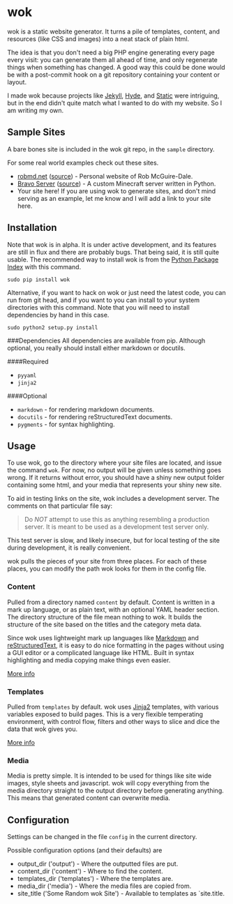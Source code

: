 wok
===
wok is a static website generator. It turns a pile of templates, content, and
resources (like CSS and images) into a neat stack of plain html.

The idea is that you don't need a big PHP engine generating every page every
visit: you can generate them all ahead of time, and only regenerate things
when something has changed. A good way this could be done would be with a
post-commit hook on a git repository containing your content or layout.

I made wok because projects like [Jekyll][jekyll], [Hyde][hyde], and
[Static][static] were intriguing, but in the end didn't quite match what I
wanted to do with my website. So I am writing my own.

[jekyll]: https://github.com/mojombo/jekyll
[hyde]: https://github.com/lakshmivyas/hyde 
[static]: http://static.newqdev.com/ 

Sample Sites
------------
A bare bones site is included in the wok git repo, in the `sample` directory.

For some real world examples check out these sites.

-    [robmd.net](http://robmd.net)
     ([source](https://github.com/robatron/robmd.net)) - Personal website of
     Rob McGuire-Dale.
-    [Bravo Server](http://bravoserver.org)
     ([source](https://github.com/MostAwesomeDude/bravo/tree/master/website)) -
     A custom Minecraft server written in Python.
-    Your site here! If you are using wok to generate sites, and don't mind
     serving as an example, let me know and I will add a link to your site
     here.

Installation
------------
Note that wok is in alpha. It is under active development, and its features are
still in flux and there are probably bugs. That being said, it is still quite
usable. The recommended way to install wok is from the [Python Package
Index][pypi] with this command.

    sudo pip install wok

Alternative, if you want to hack on wok or just need the latest code, you can
run from git head, and if you want to you can install to your system
directories with this command. Note that you will need to install dependencies
by hand in this case.

    sudo python2 setup.py install

[pypi]: http://pypi.python.org/pypi

###Dependencies
All dependencies are available from pip. Although optional, you really should
install either markdown or docutils.

####Required

-   `pyyaml`
-   `jinja2`

####Optional

-   `markdown` - for rendering markdown documents.
-   `docutils` - for rendering reStructuredText documents.
-   `pygments` - for syntax highlighting.

Usage
-----
To use wok, go to the directory where your site files are located, and issue
the command `wok`.  For now, no output will be given unless something goes
wrong. If it returns without error, you should have a shiny new output folder
containing some html, and your media that represents your shiny new site.

To aid in testing links on the site, wok includes a development server. The
comments on that particular file say:

>Do *NOT* attempt to use this as anything resembling a production server. It is
>meant to be used as a development test server only.

This test server is slow, and likely insecure, but for local testing of the
site during development, it is really convenient.

wok pulls the pieces of your site from three places. For each of these places,
you can modify the path wok looks for them in the config file.

### Content ###
Pulled from a directory named `content` by default. Content is written in a
mark up language, or as plain text, with an optional YAML header section. The
directory structure of the file mean nothing to wok. It builds the structure
of the site based on the titles and the category meta data.

Since wok uses lightweight mark up languages like [Markdown][mkd] and
[reStructuredText][rst], it is easy to do nice formatting in the pages without
using a GUI editor or a complicated language like HTML. Built in syntax
highlighting and media copying make things even easier.

[mkd]: http://daringfireball.net/projects/markdown/
[rst]: http://docutils.sourceforge.net/rst.html

[More info][more_content]

[more_content]: https://github.com/mythmon/wok/wiki/Content

### Templates ###
Pulled from `templates` by default. wok uses [Jinja2][jinja] templates, with
various variables exposed to build pages. This is a very flexible temperating
environment, with control flow, filters and other ways to slice and dice the
data that wok gives you.

[More info][more_templates]

[more_templates]: https://github.com/mythmon/wok/wiki/Templates
[jinja]: http://jinja.pocoo.org/

### Media ###
Media is pretty simple. It is intended to be used for things like site wide
images, style sheets and javascript. wok will copy everything from the media
directory straight to the output directory before generating anything. This
means that generated content can overwrite media.

Configuration
-------------
Settings can be changed in the file `config` in the current directory.

Possible configuration options (and their defaults) are

-   output_dir ('output') - Where the outputted files are put.
-   content_dir ('content') - Where to find the content.
-   templates_dir ('templates') - Where the templates are.
-   media_dir ('media') - Where the media files are copied from.
-   site_title ('Some Random wok Site') - Available to templates as
    `site.title.
